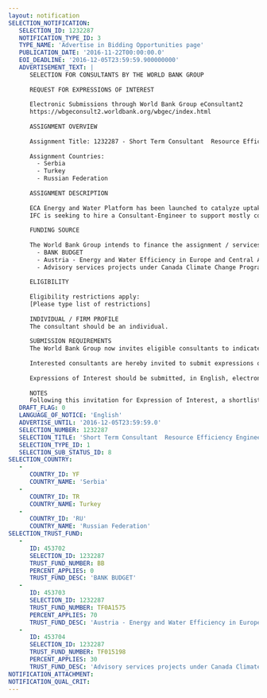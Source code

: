 ```yaml
---
layout: notification
SELECTION_NOTIFICATION: 
   SELECTION_ID: 1232287
   NOTIFICATION_TYPE_ID: 3
   TYPE_NAME: 'Advertise in Bidding Opportunities page'
   PUBLICATION_DATE: '2016-11-22T00:00:00.0'
   EOI_DEADLINE: '2016-12-05T23:59:59.900000000'
   ADVERTISEMENT_TEXT: |
      SELECTION FOR CONSULTANTS BY THE WORLD BANK GROUP
      
      REQUEST FOR EXPRESSIONS OF INTEREST
      
      Electronic Submissions through World Bank Group eConsultant2
      https://wbgeconsult2.worldbank.org/wbgec/index.html
      
      ASSIGNMENT OVERVIEW
      
      Assignment Title: 1232287 - Short Term Consultant  Resource Efficiency Engineer
      
      Assignment Countries:
        - Serbia
        - Turkey
        - Russian Federation
      
      ASSIGNMENT DESCRIPTION
      
      ECA Energy and Water Platform has been launched to catalyze uptake and increase investment in climate friendly energy and water efficient solutions, so that companies and municipalities in ECA become more productive and competitive. The program will: (i) serve IFC portfolio and pipeline clients to improve operational efficiency, increase energy supply reliability and help reduce costs of energy, water, and materials use, and; (ii) facilitate broader replication of advanced energy and resource efficiency solutions among a wider range of companies. The program has two components: (1) company level advisory engagements and (2) market/sector level activities with groups of firms and aggregators. Activities are focused on selected industries/sectors such as i) construction materials, ii) machine building, iii) animal farming and food processing, and iv) municipal infrastructure.
      IFC is seeking to hire a Consultant-Engineer to support mostly company/plant level engagements across the region.
      
      FUNDING SOURCE
      
      The World Bank Group intends to finance the assignment / services described below under the following:
        - BANK BUDGET
        - Austria - Energy and Water Efficiency in Europe and Central Asia Platform
        - Advisory services projects under Canada Climate Change Program
      
      ELIGIBILITY
      
      Eligibility restrictions apply:
      [Please type list of restrictions]
      
      INDIVIDUAL / FIRM PROFILE
      The consultant should be an individual. 
      
      SUBMISSION REQUIREMENTS
      The World Bank Group now invites eligible consultants to indicate their interest in providing the services.  Interested consultants must provide information indicating that they are qualified to perform the services (brochures, description of similar assignments, experience in similar conditions, availability of appropriate skills among staff, etc.).  Please note that the total size of all attachments should be less than 5MB.  
      
      Interested consultants are hereby invited to submit expressions of interest.
      
      Expressions of Interest should be submitted, in English, electronically through World Bank Group eConsultant2 (https://wbgeconsult2.worldbank.org/wbgec/index.html)
      
      NOTES
      Following this invitation for Expression of Interest, a shortlist of qualified firms will be formally invited to submit proposals.  Shortlisting and selection will be subject to the availability of funding.
   DRAFT_FLAG: 0
   LANGUAGE_OF_NOTICE: 'English'
   ADVERTISE_UNTIL: '2016-12-05T23:59:59.0'
   SELECTION_NUMBER: 1232287
   SELECTION_TITLE: 'Short Term Consultant  Resource Efficiency Engineer'
   SELECTION_TYPE_ID: 1
   SELECTION_SUB_STATUS_ID: 8
SELECTION_COUNTRY: 
   - 
      COUNTRY_ID: YF
      COUNTRY_NAME: 'Serbia'
   - 
      COUNTRY_ID: TR
      COUNTRY_NAME: Turkey
   - 
      COUNTRY_ID: 'RU'
      COUNTRY_NAME: 'Russian Federation'
SELECTION_TRUST_FUND: 
   - 
      ID: 453702
      SELECTION_ID: 1232287
      TRUST_FUND_NUMBER: BB
      PERCENT_APPLIES: 0
      TRUST_FUND_DESC: 'BANK BUDGET'
   - 
      ID: 453703
      SELECTION_ID: 1232287
      TRUST_FUND_NUMBER: TF0A1575
      PERCENT_APPLIES: 70
      TRUST_FUND_DESC: 'Austria - Energy and Water Efficiency in Europe and Central Asia Platform'
   - 
      ID: 453704
      SELECTION_ID: 1232287
      TRUST_FUND_NUMBER: TF015198
      PERCENT_APPLIES: 30
      TRUST_FUND_DESC: 'Advisory services projects under Canada Climate Change Program'
NOTIFICATION_ATTACHMENT: 
NOTIFICATION_QUAL_CRIT: 
---
```

